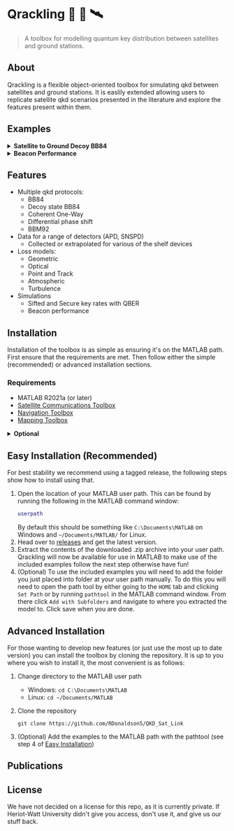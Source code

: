 # Qrackling 📡 📨 🛰️
> A toolbox for modelling quantum key distribution between satellites and ground stations.

## About
Qrackling is a flexible object-oriented toolbox for simulating qkd between satellites and ground stations. It is easlily extended allowing users to replicate satellite qkd scenarios presented in the literature and explore the features present within them.

## Examples

<details>
<summary><b>Satellite to Ground Decoy BB84</b></summary>
   
![sample_overpass_qkd](https://github.com/RDonaldson5/QKD_Sat_Link/assets/24245170/b497c680-65f4-4c5d-9ab5-66cc644786be)

</details>

<details>
<summary><b>Beacon Performance</b></summary>
   
![sample_overpass_beacon](https://github.com/RDonaldson5/QKD_Sat_Link/assets/24245170/61ca5094-656a-440c-99ab-7d3404c2a174)

</details>


## Features
- Multiple qkd protocols:
    * BB84
    * Decoy state BB84
    * Coherent One-Way
    * Differential phase shift
    * BBM92
- Data for a range of detectors (APD, SNSPD)
    * Collected or extrapolated for various of the shelf devices
- Loss models:
    * Geometric
    * Optical
    * Point and Track
    * Atmospheric
    * Turbulence
- Simulations
    - Sifted and Secure key rates with QBER
    - Beacon performance

## Installation

Installation of the toolbox is as simple as ensuring it's on the MATLAB path. First ensure that the requirements are met. Then follow either the simple (recommended) or advanced installation sections.

### Requirements

- MATLAB R2021a (or later)
- [Satellite Communications Toolbox](https://uk.mathworks.com/products/satellite-communications.html)
- [Navigation Toolbox](https://www.mathworks.com/products/navigation.html)
- [Mapping Toolbox](https://www.mathworks.com/products/mapping.html)

<details>
<summary><b>Optional</b></summary>

- [LibRadtran](http://www.libradtran.org/doku.php)

</details>

## Easy Installation (Recommended)
For best stability we recommend using a tagged release, the following steps show how to install using that.

1. Open the location of your MATLAB user path. This can be found by running the following in the MATLAB command window:
    ``` matlab
    userpath
    ```
    By default this should be something like `C:\Documents\MATLAB` on Windows and `~/Documents/MATLAB/` for Linux.
2. Head over to [releases](https://github.com/RDonaldson5/QKD_Sat_Link/releases) and get the latest version.
3. Extract the contents of the downloaded .zip archive into your user path. Qrackling will now be available for use in MATLAB to make use of the included examples follow the next step otherwise have fun!
4. (Optional) To use the included examples you will need to add the folder you just placed into folder at your user path manually. To do this you will need to open the path tool by either going to the `HOME` tab and clicking `Set Path` or by running `pathtool` in the MATLAB command window. From there click `Add with Subfolders` and navigate to where you extracted the model to. Click save when you are done.

## Advanced Installation

For those wanting to develop new features (or just use the most up to date version) you can install the toolbox by cloning the repository. It is up to you where you wish to install it, the most convenient is as follows:

1. Change directory to the MATLAB user path
    * Windows: `cd C:\Documents\MATLAB`
    * Linux: `cd ~/Documents/MATLAB`

2. Clone the repository
    ```shell
    git clone https://github.com/RDonaldson5/QKD_Sat_Link
    ```
3. (Optional) Add the examples to the MATLAB path with the pathtool (see step 4 of [Easy Installation](#easy-installation-recommended))


## Publications

## License
We have not decided on a license for this repo, as it is currently private. If Heriot-Watt University didn't give you access, don't use it, and give us our stuff back.
